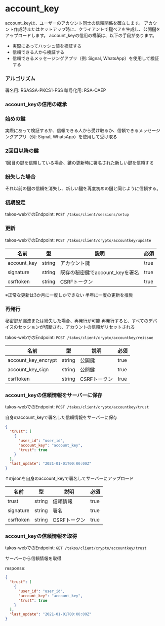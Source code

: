 # account_key

account_keyは、ユーザーのアカウント同士の信頼関係を確立します。
アカウント作成時またはセットアップ時に、クライアントで鍵ペアを生成し、公開鍵をアップロードします。
account_keyの信用の構築は、以下の手段があります。

- 実際にあってハッシュ値を検証する
- 信頼できる人から検証する
- 信頼できるメッセージングアプリ（例: Signal, WhatsApp）を使用して検証する

### アルゴリズム

署名用: RSASSA-PKCS1-PSS 暗号化用: RSA-OAEP

### account_keyの信用の継承

### 始めの鍵

実際にあって検証するか、信頼できる人から受け取るか、信頼できるメッセージングアプリ（例:
Signal, WhatsApp）を使用して受け取る

### 2回目以降の鍵

1回目の鍵を信頼している場合、鍵の更新時に署名された新しい鍵を信頼する

### 紛失した場合

それ以前の鍵の信頼を消失し、新しい鍵を再度初めの鍵と同じように信頼する。

### 初期設定

takos-webでのEndpoint: `POST /takos/client/sessions/setup`

### 更新

takos-webでのEndpoint: `POST /takos/client/crypto/accountkey/update`

| 名前        | 型     | 説明                            | 必須 |
| ----------- | ------ | ------------------------------- | ---- |
| account_key | string | アカウント鍵                    | true |
| signature   | string | 既存の秘密鍵でaccount_keyを署名 | true |
| csrftoken   | string | CSRFトークン                    | true |

※正常な更新は3か月に一度しかできない 半年に一度の更新を推奨

### 再発行

秘密鍵が漏洩または紛失した場合、再発行が可能
再発行すると、すべてのデバイスのセッションが切断され、アカウントの信頼がリセットされる

takos-webでのEndpoint: `POST /takos/client/crypto/accountkey/reissue`

| 名前                | 型     | 説明         | 必須 |
| ------------------- | ------ | ------------ | ---- |
| account_key_encrypt | string | 公開鍵       | true |
| account_key_sign    | string | 公開鍵       | true |
| csrftoken           | string | CSRFトークン | true |

### account_keyの信頼情報をサーバーに保存

takos-webでのEndpoint: `POST /takos/client/crypto/accountkey/trust`

自身のaccount_keyで署名した信頼情報をサーバーに保存

```json
{
  "trust": [
    {
      "user_id": "user_id",
      "account_key": "account_key",
      "trust": true
    }
  ],
  "last_update": "2021-01-01T00:00:00Z"
}
```

↑のjsonを自身のaccount_keyで署名してサーバーにアップロード

| 名前      | 型     | 説明         | 必須 |
| --------- | ------ | ------------ | ---- |
| trust     | string | 信頼情報     | true |
| signature | string | 署名         | true |
| csrftoken | string | CSRFトークン | true |

### account_keyの信頼情報を取得

takos-webでのEndpoint: `GET /takos/client/crypto/accountkey/trust`

サーバーから信頼情報を取得

response:

```json
{
  "trust": [
    {
      "user_id": "user_id",
      "account_key": "account_key",
      "trust": true
    }
  ],
  "last_update": "2021-01-01T00:00:00Z"
}
```
